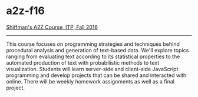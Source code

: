 # a2z-f16
[Shiffman's A2Z Course, ITP, Fall 2016][1]

-----------

This course focuses on programming strategies and techniques behind procedural analysis and generation of text-based data. We'll explore topics ranging from evaluating text according to its statistical properties to the automated production of text with probabilistic methods to text visualization. Students will learn server-side and client-side JavaScript programming and develop projects that can be shared and interacted with online. There will be weekly homework assignments as well as a final project.


[1]:https://github.com/shiffman/A2Z-F16
